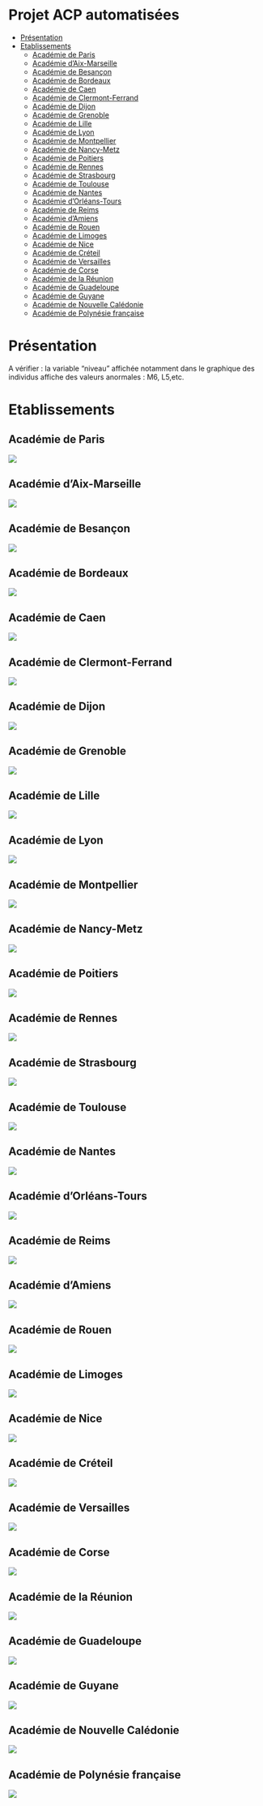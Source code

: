 Projet ACP automatisées
================

-   [Présentation](#présentation)
-   [Etablissements](#etablissements)
    -   [Académie de Paris](#académie-de-paris)
    -   [Académie d’Aix-Marseille](#académie-daix-marseille)
    -   [Académie de Besançon](#académie-de-besançon)
    -   [Académie de Bordeaux](#académie-de-bordeaux)
    -   [Académie de Caen](#académie-de-caen)
    -   [Académie de Clermont-Ferrand](#académie-de-clermont-ferrand)
    -   [Académie de Dijon](#académie-de-dijon)
    -   [Académie de Grenoble](#académie-de-grenoble)
    -   [Académie de Lille](#académie-de-lille)
    -   [Académie de Lyon](#académie-de-lyon)
    -   [Académie de Montpellier](#académie-de-montpellier)
    -   [Académie de Nancy-Metz](#académie-de-nancy-metz)
    -   [Académie de Poitiers](#académie-de-poitiers)
    -   [Académie de Rennes](#académie-de-rennes)
    -   [Académie de Strasbourg](#académie-de-strasbourg)
    -   [Académie de Toulouse](#académie-de-toulouse)
    -   [Académie de Nantes](#académie-de-nantes)
    -   [Académie d’Orléans-Tours](#académie-dorléans-tours)
    -   [Académie de Reims](#académie-de-reims)
    -   [Académie d’Amiens](#académie-damiens)
    -   [Académie de Rouen](#académie-de-rouen)
    -   [Académie de Limoges](#académie-de-limoges)
    -   [Académie de Nice](#académie-de-nice)
    -   [Académie de Créteil](#académie-de-créteil)
    -   [Académie de Versailles](#académie-de-versailles)
    -   [Académie de Corse](#académie-de-corse)
    -   [Académie de la Réunion](#académie-de-la-réunion)
    -   [Académie de Guadeloupe](#académie-de-guadeloupe)
    -   [Académie de Guyane](#académie-de-guyane)
    -   [Académie de Nouvelle
        Calédonie](#académie-de-nouvelle-calédonie)
    -   [Académie de Polynésie
        française](#académie-de-polynésie-française)

# Présentation

A vérifier : la variable “niveau” affichée notamment dans le graphique
des individus affiche des valeurs anormales : M6, L5,etc.

# Etablissements

## Académie de Paris

<img src="projet-ACP_files/figure-gfm/demo-1.png" style="display: block; margin: auto;" />

## Académie d’Aix-Marseille

<img src="projet-ACP_files/figure-gfm/demo-2.png" style="display: block; margin: auto;" />

## Académie de Besançon

<img src="projet-ACP_files/figure-gfm/demo-3.png" style="display: block; margin: auto;" />

## Académie de Bordeaux

<img src="projet-ACP_files/figure-gfm/demo-4.png" style="display: block; margin: auto;" />

## Académie de Caen

<img src="projet-ACP_files/figure-gfm/demo-5.png" style="display: block; margin: auto;" />

## Académie de Clermont-Ferrand

<img src="projet-ACP_files/figure-gfm/demo-6.png" style="display: block; margin: auto;" />

## Académie de Dijon

<img src="projet-ACP_files/figure-gfm/demo-7.png" style="display: block; margin: auto;" />

## Académie de Grenoble

<img src="projet-ACP_files/figure-gfm/demo-8.png" style="display: block; margin: auto;" />

## Académie de Lille

<img src="projet-ACP_files/figure-gfm/demo-9.png" style="display: block; margin: auto;" />

## Académie de Lyon

<img src="projet-ACP_files/figure-gfm/demo-10.png" style="display: block; margin: auto;" />

## Académie de Montpellier

<img src="projet-ACP_files/figure-gfm/demo-11.png" style="display: block; margin: auto;" />

## Académie de Nancy-Metz

<img src="projet-ACP_files/figure-gfm/demo-12.png" style="display: block; margin: auto;" />

## Académie de Poitiers

<img src="projet-ACP_files/figure-gfm/demo-13.png" style="display: block; margin: auto;" />

## Académie de Rennes

<img src="projet-ACP_files/figure-gfm/demo-14.png" style="display: block; margin: auto;" />

## Académie de Strasbourg

<img src="projet-ACP_files/figure-gfm/demo-15.png" style="display: block; margin: auto;" />

## Académie de Toulouse

<img src="projet-ACP_files/figure-gfm/demo-16.png" style="display: block; margin: auto;" />

## Académie de Nantes

<img src="projet-ACP_files/figure-gfm/demo-17.png" style="display: block; margin: auto;" />

## Académie d’Orléans-Tours

<img src="projet-ACP_files/figure-gfm/demo-18.png" style="display: block; margin: auto;" />

## Académie de Reims

<img src="projet-ACP_files/figure-gfm/demo-19.png" style="display: block; margin: auto;" />

## Académie d’Amiens

<img src="projet-ACP_files/figure-gfm/demo-20.png" style="display: block; margin: auto;" />

## Académie de Rouen

<img src="projet-ACP_files/figure-gfm/demo-21.png" style="display: block; margin: auto;" />

## Académie de Limoges

<img src="projet-ACP_files/figure-gfm/demo-22.png" style="display: block; margin: auto;" />

## Académie de Nice

<img src="projet-ACP_files/figure-gfm/demo-23.png" style="display: block; margin: auto;" />

## Académie de Créteil

<img src="projet-ACP_files/figure-gfm/demo-24.png" style="display: block; margin: auto;" />

## Académie de Versailles

<img src="projet-ACP_files/figure-gfm/demo-25.png" style="display: block; margin: auto;" />

## Académie de Corse

<img src="projet-ACP_files/figure-gfm/demo-26.png" style="display: block; margin: auto;" />

## Académie de la Réunion

<img src="projet-ACP_files/figure-gfm/demo-27.png" style="display: block; margin: auto;" />

## Académie de Guadeloupe

<img src="projet-ACP_files/figure-gfm/demo-28.png" style="display: block; margin: auto;" />

## Académie de Guyane

<img src="projet-ACP_files/figure-gfm/demo-29.png" style="display: block; margin: auto;" />

## Académie de Nouvelle Calédonie

<img src="projet-ACP_files/figure-gfm/demo-30.png" style="display: block; margin: auto;" />

## Académie de Polynésie française

<img src="projet-ACP_files/figure-gfm/demo-31.png" style="display: block; margin: auto;" />
